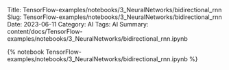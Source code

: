 Title: TensorFlow-examples/notebooks/3_NeuralNetworks/bidirectional_rnn
Slug: TensorFlow-examples/notebooks/3_NeuralNetworks/bidirectional_rnn
Date: 2023-06-11
Category: AI
Tags: AI
Summary: content/docs/TensorFlow-examples/notebooks/3_NeuralNetworks/bidirectional_rnn.ipynb

{% notebook TensorFlow-examples/notebooks/3_NeuralNetworks/bidirectional_rnn.ipynb %}